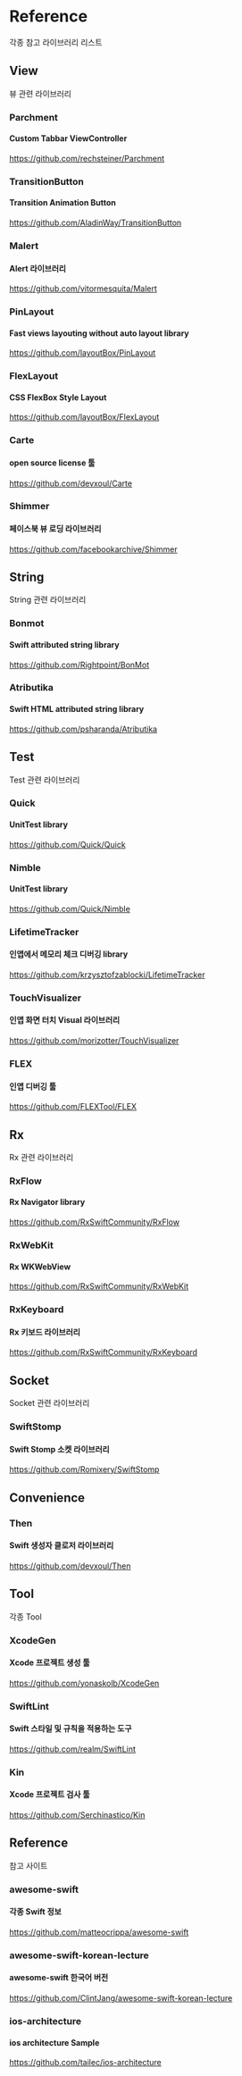 # Reference
각종 참고 라이브러리 리스트 

## View 
뷰 관련 라이브러리
### Parchment
#### Custom Tabbar ViewController
https://github.com/rechsteiner/Parchment

### TransitionButton
#### Transition Animation Button
https://github.com/AladinWay/TransitionButton

### Malert
#### Alert 라이브러리
https://github.com/vitormesquita/Malert

### PinLayout
#### Fast views layouting without auto layout library
https://github.com/layoutBox/PinLayout

### FlexLayout
#### CSS FlexBox Style Layout
https://github.com/layoutBox/FlexLayout

### Carte
#### open source license 툴
https://github.com/devxoul/Carte

### Shimmer
#### 페이스북 뷰 로딩 라이브러리
https://github.com/facebookarchive/Shimmer

## String
String 관련 라이브러리
### Bonmot
#### Swift attributed string library
https://github.com/Rightpoint/BonMot

### Atributika
#### Swift HTML attributed string library
https://github.com/psharanda/Atributika

## Test
Test 관련 라이브러리

### Quick
#### UnitTest library
https://github.com/Quick/Quick

### Nimble
#### UnitTest library
https://github.com/Quick/Nimble

### LifetimeTracker
#### 인앱에서 메모리 체크 디버깅 library
https://github.com/krzysztofzablocki/LifetimeTracker

### TouchVisualizer
#### 인앱 화면 터치 Visual 라이브러리
https://github.com/morizotter/TouchVisualizer

### FLEX
#### 인앱 디버깅 툴
https://github.com/FLEXTool/FLEX

## Rx 
Rx 관련 라이브러리

### RxFlow
#### Rx Navigator library
https://github.com/RxSwiftCommunity/RxFlow

### RxWebKit
#### Rx WKWebView
https://github.com/RxSwiftCommunity/RxWebKit

### RxKeyboard
#### Rx 키보드 라이브러리
https://github.com/RxSwiftCommunity/RxKeyboard

## Socket 
Socket 관련 라이브러리

### SwiftStomp
#### Swift Stomp 소켓 라이브러리
https://github.com/Romixery/SwiftStomp

## Convenience

### Then
#### Swift 생성자 클로저 라이브러리
https://github.com/devxoul/Then

## Tool 
각종 Tool

### XcodeGen
#### Xcode 프로젝트 생성 툴
https://github.com/yonaskolb/XcodeGen

### SwiftLint
#### Swift 스타일 및 규칙을 적용하는 도구
https://github.com/realm/SwiftLint

### Kin
#### Xcode 프로젝트 검사 툴
https://github.com/Serchinastico/Kin

## Reference
참고 사이트

### awesome-swift
#### 각종 Swift 정보
https://github.com/matteocrippa/awesome-swift

### awesome-swift-korean-lecture
#### awesome-swift 한국어 버전
https://github.com/ClintJang/awesome-swift-korean-lecture

### ios-architecture
#### ios architecture Sample
https://github.com/tailec/ios-architecture
